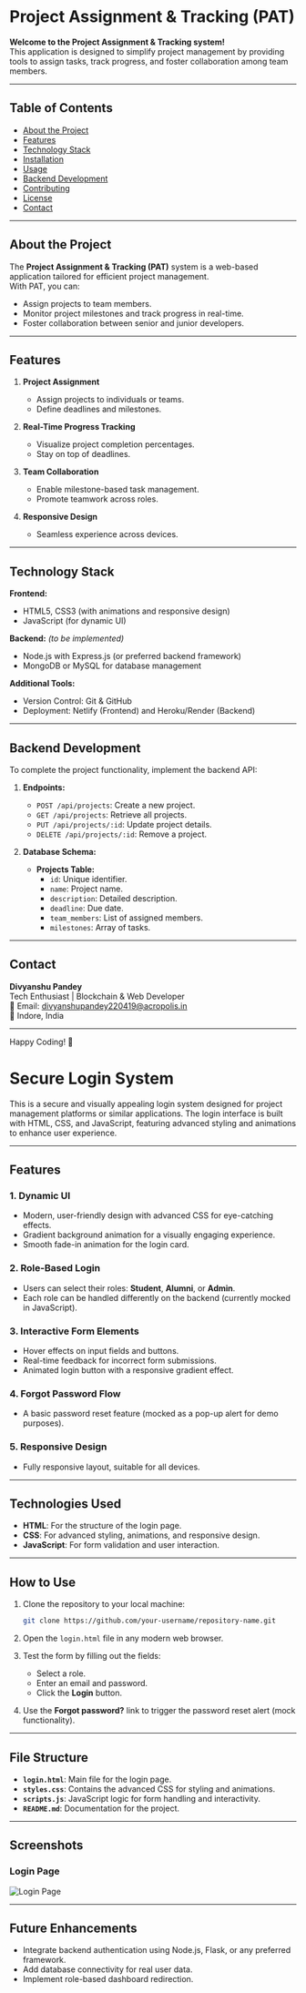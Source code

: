# Project Assignment & Tracking (PAT)

**Welcome to the Project Assignment & Tracking system!**  
This application is designed to simplify project management by providing tools to assign tasks, track progress, and foster collaboration among team members.

---

## Table of Contents

- [About the Project](#about-the-project)
- [Features](#features)
- [Technology Stack](#technology-stack)
- [Installation](#installation)
- [Usage](#usage)
- [Backend Development](#backend-development)
- [Contributing](#contributing)
- [License](#license)
- [Contact](#contact)

---

## About the Project

The **Project Assignment & Tracking (PAT)** system is a web-based application tailored for efficient project management.  
With PAT, you can:
- Assign projects to team members.
- Monitor project milestones and track progress in real-time.
- Foster collaboration between senior and junior developers.

---

## Features

1. **Project Assignment**
   - Assign projects to individuals or teams.
   - Define deadlines and milestones.

2. **Real-Time Progress Tracking**
   - Visualize project completion percentages.
   - Stay on top of deadlines.

3. **Team Collaboration**
   - Enable milestone-based task management.
   - Promote teamwork across roles.

4. **Responsive Design**
   - Seamless experience across devices.

---

## Technology Stack

**Frontend:**
- HTML5, CSS3 (with animations and responsive design)
- JavaScript (for dynamic UI)

**Backend:** *(to be implemented)*
- Node.js with Express.js (or preferred backend framework)
- MongoDB or MySQL for database management

**Additional Tools:**
- Version Control: Git & GitHub
- Deployment: Netlify (Frontend) and Heroku/Render (Backend)

---


## Backend Development

To complete the project functionality, implement the backend API:

1. **Endpoints:**
   - `POST /api/projects`: Create a new project.
   - `GET /api/projects`: Retrieve all projects.
   - `PUT /api/projects/:id`: Update project details.
   - `DELETE /api/projects/:id`: Remove a project.

2. **Database Schema:**
   - **Projects Table:**
     - `id`: Unique identifier.
     - `name`: Project name.
     - `description`: Detailed description.
     - `deadline`: Due date.
     - `team_members`: List of assigned members.
     - `milestones`: Array of tasks.

---

## Contact

**Divyanshu Pandey**  
Tech Enthusiast | Blockchain & Web Developer  
📧 Email: [divyanshupandey220419@acropolis.in](mailto:divyanshupandey220419@acropolis.in)  
📍 Indore, India  

---

Happy Coding! 🚀



# Secure Login System

This is a secure and visually appealing login system designed for project management platforms or similar applications. The login interface is built with HTML, CSS, and JavaScript, featuring advanced styling and animations to enhance user experience.

---

## Features

### 1. **Dynamic UI**
- Modern, user-friendly design with advanced CSS for eye-catching effects.
- Gradient background animation for a visually engaging experience.
- Smooth fade-in animation for the login card.

### 2. **Role-Based Login**
- Users can select their roles: **Student**, **Alumni**, or **Admin**.
- Each role can be handled differently on the backend (currently mocked in JavaScript).

### 3. **Interactive Form Elements**
- Hover effects on input fields and buttons.
- Real-time feedback for incorrect form submissions.
- Animated login button with a responsive gradient effect.

### 4. **Forgot Password Flow**
- A basic password reset feature (mocked as a pop-up alert for demo purposes).

### 5. **Responsive Design**
- Fully responsive layout, suitable for all devices.

---

## Technologies Used
- **HTML**: For the structure of the login page.
- **CSS**: For advanced styling, animations, and responsive design.
- **JavaScript**: For form validation and user interaction.

---

## How to Use
1. Clone the repository to your local machine:
    ```bash
    git clone https://github.com/your-username/repository-name.git
    ```
2. Open the `login.html` file in any modern web browser.

3. Test the form by filling out the fields:
   - Select a role.
   - Enter an email and password.
   - Click the **Login** button.

4. Use the **Forgot password?** link to trigger the password reset alert (mock functionality).

---

## File Structure
- **`login.html`**: Main file for the login page.
- **`styles.css`**: Contains the advanced CSS for styling and animations.
- **`scripts.js`**: JavaScript logic for form handling and interactivity.
- **`README.md`**: Documentation for the project.

---

## Screenshots
### **Login Page**
![Login Page](screenshot.png) <!-- Replace with the actual screenshot path -->

---

## Future Enhancements
- Integrate backend authentication using Node.js, Flask, or any preferred framework.
- Add database connectivity for real user data.
- Implement role-based dashboard redirection.
